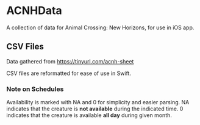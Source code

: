 # ACNHData
A collection of data for Animal Crossing: New Horizons, for use in iOS app.


## CSV Files
Data gathered from https://tinyurl.com/acnh-sheet

CSV files are reformatted for ease of use in Swift. 

### Note on Schedules
Availability is marked with NA and 0 for simplicity and easier parsing. NA indicates that the creature is **not available** during the indicated time. 0 indicates that the creature is available **all day** during given month. 
